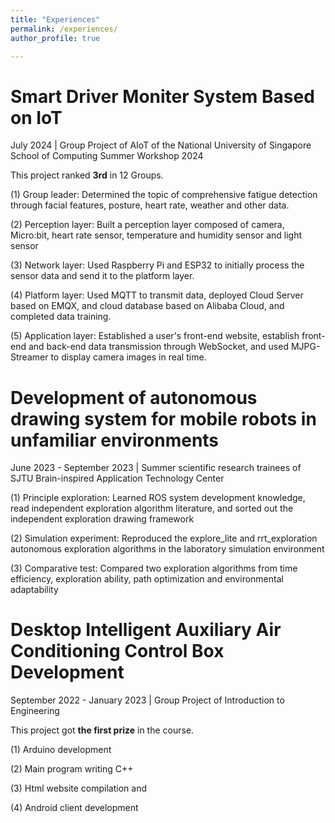 ```yaml
---
title: "Experiences"
permalink: /experiences/
author_profile: true

---
```


Smart Driver Moniter System Based on IoT
======
July 2024 | Group Project of AIoT of the National University of Singapore School of Computing Summer Workshop 2024

This project ranked **3rd** in 12 Groups.

(1) Group leader: Determined the topic of comprehensive fatigue detection through facial features, posture, heart rate, weather and other data.

(2) Perception layer: Built a perception layer composed of camera, Micro:bit, heart rate sensor, temperature and humidity sensor and light sensor

(3) Network layer: Used Raspberry Pi and ESP32 to initially process the sensor data and send it to the platform layer.

(4) Platform layer: Used MQTT to transmit data, deployed Cloud Server based on EMQX, and cloud database based on Alibaba Cloud, and completed data training.

(5) Application layer: Established a user's front-end website, establish front-end and back-end data transmission through WebSocket, and used MJPG-Streamer to display camera images in real time.

Development of autonomous drawing system for mobile robots in unfamiliar environments
======

June 2023 - September 2023 | Summer scientific research trainees of SJTU Brain-inspired Application Technology Center

(1) Principle exploration: Learned ROS system development knowledge, read independent exploration algorithm literature, and sorted out the independent exploration drawing framework

(2) Simulation experiment: Reproduced the explore_lite and rrt_exploration autonomous exploration algorithms in the laboratory simulation environment

(3) Comparative test: Compared two exploration algorithms from time efficiency, exploration ability, path optimization and environmental adaptability


Desktop Intelligent Auxiliary Air Conditioning Control Box Development
======

September 2022 - January 2023 | Group Project of Introduction to Engineering

This project got **the first prize** in the course.

(1) Arduino development

(2) Main program writing C++

(3) Html website compilation and

(4) Android client development
